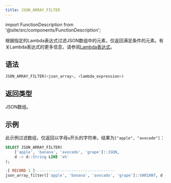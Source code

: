 ```yaml
---
title: JSON_ARRAY_FILTER
---
```


import FunctionDescription from '@site/src/components/FunctionDescription';

<FunctionDescription description="引入或更新: v1.2.644"/>

根据指定的Lambda表达式过滤JSON数组中的元素，仅返回满足条件的元素。有关Lambda表达式的更多信息，请参阅[Lambda表达式](../../00-sql-reference/42-lambda-expressions.md)。

## 语法

```sql
JSON_ARRAY_FILTER(<json_array>, <lambda_expression>)
```

## 返回类型

JSON数组。

## 示例

此示例过滤数组，仅返回以字母`a`开头的字符串，结果为`["apple", "avocado"]`：

```sql
SELECT JSON_ARRAY_FILTER(
    ['apple', 'banana', 'avocado', 'grape']::JSON,
    d -> d::String LIKE 'a%'
);

-[ RECORD 1 ]-----------------------------------
json_array_filter(['apple', 'banana', 'avocado', 'grape']::VARIANT, d -> d::STRING LIKE 'a%'): ["apple","avocado"]
```